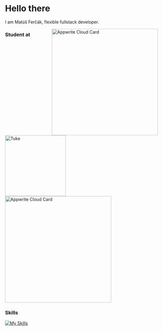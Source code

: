 # Hello there
I am Matúš Ferčák, flexible fullstack developer. 


<a href="https://cloud.appwrite.io/card/639269288af2f9f87a44">
	<img width="350" src="https://cloud.appwrite.io/v1/cards/cloud?userId=639269288af2f9f87a44" alt="Appwrite Cloud Card" align="right"/>
</a>

### Student at
<a href="https://www.fei.tuke.sk/sk">
 <img width="200" src="https://upload.wikimedia.org/wikipedia/commons/a/a6/FEI_TUKE_logo.png" alt="Tuke" />
</a>

<a href="https://cloud.appwrite.io/card/639269288af2f9f87a44">
	<img width="350" src="https://cloud.appwrite.io/v1/cards/cloud?userId=639269288af2f9f87a44" alt="Appwrite Cloud Card" />
</a>

### Skills
[![My Skills](https://skillicons.dev/icons?i=appwrite,html,css,sass,js,ts,svelte,deno,mysql,docker,git&perline=11)](https://www.linkedin.com/in/matúš-ferčák-4ba51a212)
